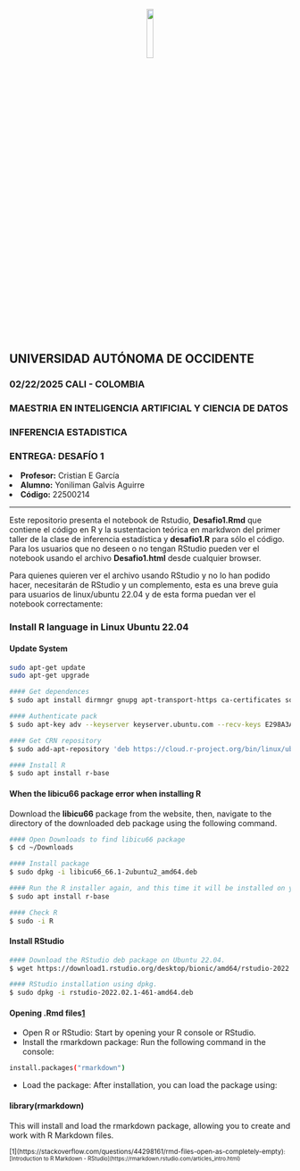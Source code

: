 <p align="center">

<img src="https://apps.uao.edu.co/apex/estudiantes/r/files/static/v370Y/logo_uao.png" width="15%"/>

<h2>UNIVERSIDAD AUTÓNOMA DE OCCIDENTE</strong></h2>
<h3>02/22/2025 CALI - COLOMBIA</strong></h3>
<h3><strong>MAESTRIA EN INTELIGENCIA ARTIFICIAL Y CIENCIA DE DATOS</strong></h3>
<h3><strong>INFERENCIA ESTADISTICA</strong></h3>
<h3><strong>ENTREGA: </strong> DESAFÍO 1</h3>
<li><strong>Profesor:</strong> Cristian E García</li>
<li><strong>Alumno:</strong> Yoniliman Galvis Aguirre</li>
<li><strong>Código:</strong> 22500214</li>

---

Este repositorio presenta el notebook de Rstudio, **Desafio1.Rmd** que contiene el código en R y la sustentacion teórica en markdwon del primer taller de la clase de inferencia estadística y **desafio1.R**  para sólo el código.
Para los usuarios que no deseen o no tengan RStudio pueden ver el notebook usando el archivo **Desafio1.html** desde cualquier browser.

Para quienes quieren ver el archivo usando RStudio y no lo han podido hacer, necesitarán de RStudio y un complemento, esta es una breve guia para usuarios de linux/ubuntu 22.04 y de esta forma puedan ver el notebook correctamente:

### Install R language in Linux Ubuntu 22.04
#### Update System
```bash
sudo apt-get update
sudo apt-get upgrade 

#### Get dependences
$ sudo apt install dirmngr gnupg apt-transport-https ca-certificates software-properties-common

#### Authenticate pack
$ sudo apt-key adv --keyserver keyserver.ubuntu.com --recv-keys E298A3A825C0D65DFD57CBB651716619E084DAB9

#### Get CRN repository
$ sudo add-apt-repository 'deb https://cloud.r-project.org/bin/linux/ubuntu focal-cran40/'

#### Install R
$ sudo apt install r-base
```

#### When the libicu66 package error when installing R
Download the **libicu66** package from the website, then, navigate to the directory of the downloaded deb package using the following command.
```bash
#### Open Downloads to find libicu66 package
$ cd ~/Downloads

#### Install package
$ sudo dpkg -i libicu66_66.1-2ubuntu2_amd64.deb

#### Run the R installer again, and this time it will be installed on your Ubuntu 22.04 desktop.
$ sudo apt install r-base

#### Check R
$ sudo -i R
```
#### Install RStudio
```bash
#### Download the RStudio deb package on Ubuntu 22.04.
$ wget https://download1.rstudio.org/desktop/bionic/amd64/rstudio-2022.02.1-461-amd64.deb

#### RStudio installation using dpkg.
$ sudo dpkg -i rstudio-2022.02.1-461-amd64.deb
```
#### Opening .Rmd files[1](https://stackoverflow.com/questions/44298161/rmd-files-open-as-completely-empty)
*    Open R or RStudio: Start by opening your R console or RStudio.
*    Install the rmarkdown package: Run the following command in the console:
```bash
install.packages("rmarkdown")
```
*    Load the package: After installation, you can load the package using:

#### library(rmarkdown)
This will install and load the rmarkdown package, allowing you to create and work with R Markdown files.


<small>
[1](https://stackoverflow.com/questions/44298161/rmd-files-open-as-completely-empty)<small>: [Introduction to R Markdown - RStudio](https://rmarkdown.rstudio.com/articles_intro.html)</small>
